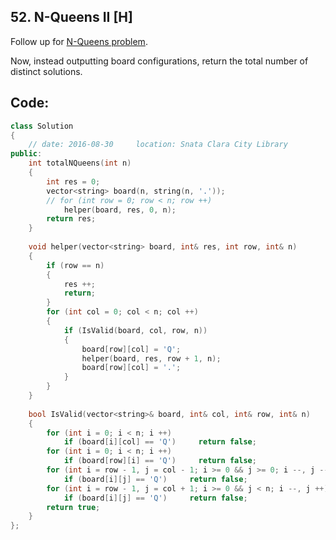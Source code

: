 ## 52. N-Queens II [H]
Follow up for [N-Queens problem](https://github.com/ysong49/LeetCode-Note/blob/master/algorithm/051.N-Queens.md).

Now, instead outputting board configurations, return the total number of distinct solutions.
![]()   


## Code:
```c++
class Solution 
{
    // date: 2016-08-30     location: Snata Clara City Library
public:
    int totalNQueens(int n) 
    {
        int res = 0;
        vector<string> board(n, string(n, '.'));
        // for (int row = 0; row < n; row ++)
            helper(board, res, 0, n);
        return res;
    }
    
    void helper(vector<string> board, int& res, int row, int& n)
    {
        if (row == n)
        {
            res ++;
            return;
        }
        for (int col = 0; col < n; col ++)
        {
            if (IsValid(board, col, row, n))
            {
                board[row][col] = 'Q';
                helper(board, res, row + 1, n);
                board[row][col] = '.';
            }
        }
    }
    
    bool IsValid(vector<string>& board, int& col, int& row, int& n)
    {
        for (int i = 0; i < n; i ++)
            if (board[i][col] == 'Q')     return false;
        for (int i = 0; i < n; i ++)
            if (board[row][i] == 'Q')     return false;
        for (int i = row - 1, j = col - 1; i >= 0 && j >= 0; i --, j --)
            if (board[i][j] == 'Q')     return false;
        for (int i = row - 1, j = col + 1; i >= 0 && j < n; i --, j ++)
            if (board[i][j] == 'Q')     return false;
        return true;
    }
};
```
